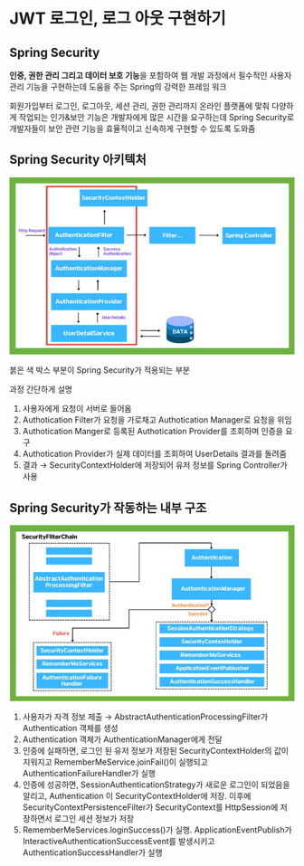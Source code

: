 # JWT 로그인, 로그 아웃 구현하기

## Spring Security

**인증, 권한 관리 그리고 데이터 보호 기능**을 포함하여 웹 개발 과정에서 필수적인 사용자 관리 기능을 구현하는데 도움을 주는 Spring의 강력한 프레임 워크

회원가입부터 로그인, 로그아웃, 세션 관리, 권한 관리까지 온라인 플랫폼에 맟춰 다양하게 작업되는 인가&보안 기능은 개발자에게 많은 시간을 요구하는데 Spring Security로 개발자들이 보안 관련 기능을 효율적이고 신속하게 구현할 수 있도록 도와줌

## Spring Security 아키텍처

![image.png](./images/1.png)

붉은 색 박스 부분이 Spring Security가 적용되는 부분

과정 간단하게 설명

1. 사용자에게 요청이 서버로 들어옴
2. Authotication Filter가 요청을 가로채고 Authotication Manager로 요청을 위임
3. Authotication Manger로 등록된 Authotication Provider를 조회하며 인증을 요구
4. Authotication Provider가 실제 데이터를 조회하여 UserDetails 결과를 돌려줌
5. 결과 → SecurityContextHolder에 저장되어 유저 정보를 Spring Controller가 사용

## Spring Security가 작동하는 내부 구조

![image.png](./images/2.png)

1. 사용자가 자격 정보 제출 → AbstractAuthenticationProcessingFilter가 Authentication 객체를 생성
2. Authentication 객체가 AuthenticationManager에게 전달
3. 인증에 실패하면, 로그인 된 유저 정보가 저장된 SecurityContextHolder의 값이 지워지고 RememberMeService.joinFail()이 실행되고 AuthenticationFailureHandler가 실행
4. 인증에 성공하면, SessionAuthenticationStrategy가 새로운 로그인이 되었음을 알리고, Authentication 이 SecurityContextHolder에 저장. 이후에 SecurityContextPersistenceFilter가 SecurityContext를 HttpSession에 저장하면서 로그인 세션 정보가 저장
5. RememberMeServices.loginSuccess()가 실행. ApplicationEventPublish가 InteractiveAuthenticationSuccessEvent를 발생시키고 AuthenticationSuccessHandler가 실행